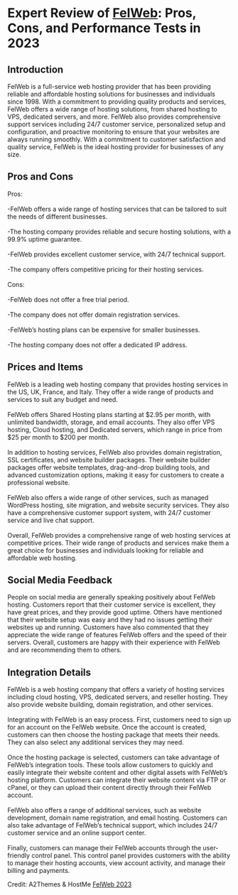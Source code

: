 <h1>Expert Review of <a href="https://a2themes.com/felweb-reviews">FelWeb</a>: Pros, Cons, and Performance Tests in 2023</h1>
<h2>Introduction</h2>
FelWeb is a full-service web hosting provider that has been providing reliable and affordable hosting solutions for businesses and individuals since 1998. With a commitment to providing quality products and services, FelWeb offers a wide range of hosting solutions, from shared hosting to VPS, dedicated servers, and more. FelWeb also provides comprehensive support services including 24/7 customer service, personalized setup and configuration, and proactive monitoring to ensure that your websites are always running smoothly. With a commitment to customer satisfaction and quality service, FelWeb is the ideal hosting provider for businesses of any size.
<h2>Pros and Cons</h2>
Pros:<br><br>-FelWeb offers a wide range of hosting services that can be tailored to suit the needs of different businesses.<br><br>-The hosting company provides reliable and secure hosting solutions, with a 99.9% uptime guarantee.<br><br>-FelWeb provides excellent customer service, with 24/7 technical support.<br><br>-The company offers competitive pricing for their hosting services.<br><br>Cons:<br><br>-FelWeb does not offer a free trial period.<br><br>-The company does not offer domain registration services.<br><br>-FelWeb’s hosting plans can be expensive for smaller businesses.<br><br>-The hosting company does not offer a dedicated IP address.
<h2>Prices and Items</h2>
FelWeb is a leading web hosting company that provides hosting services in the US, UK, France, and Italy. They offer a wide range of products and services to suit any budget and need. <br><br>FelWeb offers Shared Hosting plans starting at $2.95 per month, with unlimited bandwidth, storage, and email accounts. They also offer VPS hosting, Cloud hosting, and Dedicated servers, which range in price from $25 per month to $200 per month. <br><br>In addition to hosting services, FelWeb also provides domain registration, SSL certificates, and website builder packages. Their website builder packages offer website templates, drag-and-drop building tools, and advanced customization options, making it easy for customers to create a professional website. <br><br>FelWeb also offers a wide range of other services, such as managed WordPress hosting, site migration, and website security services. They also have a comprehensive customer support system, with 24/7 customer service and live chat support. <br><br>Overall, FelWeb provides a comprehensive range of web hosting services at competitive prices. Their wide range of products and services make them a great choice for businesses and individuals looking for reliable and affordable web hosting.
<h2>Social Media Feedback</h2>
People on social media are generally speaking positively about FelWeb hosting. Customers report that their customer service is excellent, they have great prices, and they provide good uptime. Others have mentioned that their website setup was easy and they had no issues getting their websites up and running. Customers have also commented that they appreciate the wide range of features FelWeb offers and the speed of their servers. Overall, customers are happy with their experience with FelWeb and are recommending them to others.
<h2>Integration Details</h2>
FelWeb is a web hosting company that offers a variety of hosting services including cloud hosting, VPS, dedicated servers, and reseller hosting. They also provide website building, domain registration, and other services.<br><br>Integrating with FelWeb is an easy process. First, customers need to sign up for an account on the FelWeb website. Once the account is created, customers can then choose the hosting package that meets their needs. They can also select any additional services they may need.<br><br>Once the hosting package is selected, customers can take advantage of FelWeb’s integration tools. These tools allow customers to quickly and easily integrate their website content and other digital assets with FelWeb’s hosting platform. Customers can integrate their website content via FTP or cPanel, or they can upload their content directly through their FelWeb account.<br><br>FelWeb also offers a range of additional services, such as website development, domain name registration, and email hosting. Customers can also take advantage of FelWeb’s technical support, which includes 24/7 customer service and an online support center.<br><br>Finally, customers can manage their FelWeb accounts through the user-friendly control panel. This control panel provides customers with the ability to manage their hosting accounts, view account activity, and manage their billing and payments.
<p>Credit: A2Themes & HostMe <a href="https://a2themes.com/felweb-reviews">FelWeb 2023</a></p>